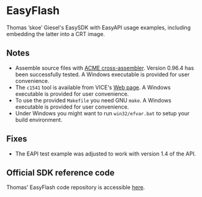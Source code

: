 # EasyFlash
Thomas ’skoe’ Giesel's EasySDK with EasyAPI usage examples, including embedding the latter into a CRT image.

## Notes
- Assemble source files with [ACME cross-assembler](https://sourceforge.net/projects/acme-crossass/). Version 0.96.4 has been successfully tested. A Windows executable is provided for user convenience.
- The `c1541` tool is available from VICE's [Web page](http://vice-emu.sourceforge.net/index.html#download). A Windows executable is provided for user convenience.
- To use the provided `Makefile` you need GNU `make`. A Windows executable is provided for user convenience.
- Under Windows you might want to run `win32/efvar.bat` to setup your build environment.

## Fixes
- The EAPI test example was adjusted to work with version 1.4 of the API.

## Official SDK reference code
Thomas' EasyFlash code repository is accessible [here](https://bitbucket.org/skoe/easyflash).
